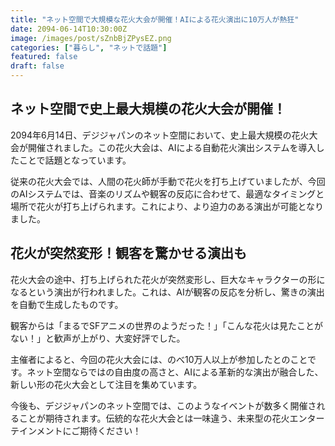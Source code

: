```yaml
---
title: "ネット空間で大規模な花火大会が開催！AIによる花火演出に10万人が熱狂"
date: 2094-06-14T10:30:00Z
image: /images/post/sZnbBjZPysEZ.png
categories: ["暮らし", "ネットで話題"]
featured: false
draft: false
---
```


## ネット空間で史上最大規模の花火大会が開催！

2094年6月14日、デジジャパンのネット空間において、史上最大規模の花火大会が開催されました。この花火大会は、AIによる自動花火演出システムを導入したことで話題となっています。

従来の花火大会では、人間の花火師が手動で花火を打ち上げていましたが、今回のAIシステムでは、音楽のリズムや観客の反応に合わせて、最適なタイミングと場所で花火が打ち上げられます。これにより、より迫力のある演出が可能となりました。

## 花火が突然変形！観客を驚かせる演出も

花火大会の途中、打ち上げられた花火が突然変形し、巨大なキャラクターの形になるという演出が行われました。これは、AIが観客の反応を分析し、驚きの演出を自動で生成したものです。

観客からは「まるでSFアニメの世界のようだった！」「こんな花火は見たことがない！」と歓声が上がり、大変好評でした。

主催者によると、今回の花火大会には、のべ10万人以上が参加したとのことです。ネット空間ならではの自由度の高さと、AIによる革新的な演出が融合した、新しい形の花火大会として注目を集めています。

今後も、デジジャパンのネット空間では、このようなイベントが数多く開催されることが期待されます。伝統的な花火大会とは一味違う、未来型の花火エンターテインメントにご期待ください！
